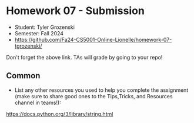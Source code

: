 # Homework 07 - Submission


* Student: Tyler Grozenski
* Semester: Fall 2024
* https://github.com/Fa24-CS5001-Online-Lionelle/homework-07-tgrozenski/
  
Don't forget the above link. TAs will grade by going to your repo!

## Common

* List any other resources you used to help you complete the assignment (make sure to share good ones to the Tips,Tricks, and Resources channel in teams!):
  

https://docs.python.org/3/library/string.html
